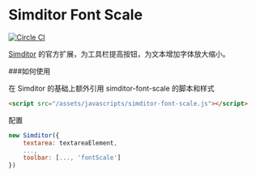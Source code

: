 # Simditor Font Scale
[![Circle CI](https://circleci.com/gh/mycolorway/simditor-font-scale.png?style=badge)](https://circleci.com/gh/mycolorway/simditor-font-scale)


[Simditor](http://simditor.tower.im/) 的官方扩展，为工具栏提高按钮，为文本增加字体放大缩小。

###如何使用

在 Simditor 的基础上额外引用 simditor-font-scale 的脚本和样式

```html
<script src="/assets/javascripts/simditor-font-scale.js"></script>
```

配置

```javascript
new Simditor({
	textarea: textareaElement,
	...,
	toolbar: [..., 'fontScale']
})
```
